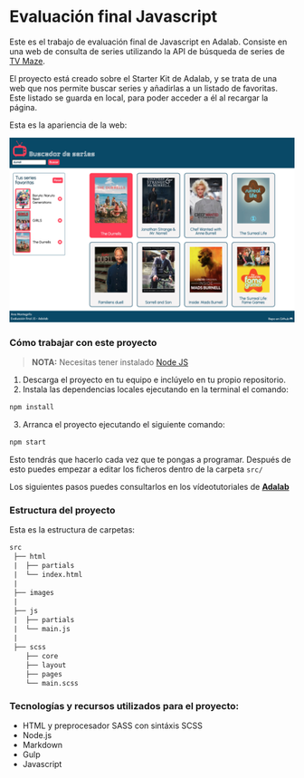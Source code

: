 # Evaluación final Javascript

Este es el trabajo de evaluación final de Javascript en Adalab. Consiste en una web de consulta de series utilizando la API de búsqueda de series de [TV Maze](https://www.tvmaze.com/shows).

El proyecto está creado sobre el Starter Kit de Adalab, y se trata de una web que nos permite buscar series y añadirlas a un listado de favoritas. Este listado se guarda en local, para poder acceder a él al recargar la página.

Esta es la apariencia de la web:

![Screenshot](./src/images/screenshot.png)

### Cómo trabajar con este proyecto

> **NOTA:** Necesitas tener instalado [Node JS](https://nodejs.org/)

1. Descarga el proyecto en tu equipo e inclúyelo en tu propio repositorio.
2. Instala las dependencias locales ejecutando en la terminal el comando:

```bash
npm install
```

3. Arranca el proyecto ejecutando el siguiente comando:

```bash
npm start
```

Esto tendrás que hacerlo cada vez que te pongas a programar. Después de esto puedes empezar a editar los ficheros dentro de la carpeta `src/`

Los siguientes pasos puedes consultarlos en los vídeotutoriales de [**Adalab**](https://www.youtube.com/c/Adalab)

### Estructura del proyecto

Esta es la estructura de carpetas:

```
src
 ├── html
 |  ├── partials
 |  └── index.html
 |
 ├── images
 |
 ├── js
 |	├── partials
 | 	└── main.js
 |
 ├── scss
    ├── core
    ├── layout
    ├── pages
    └── main.scss

```

### Tecnologías y recursos utilizados para el proyecto:

- HTML y preprocesador SASS con sintáxis SCSS
- Node.js
- Markdown
- Gulp
- Javascript
